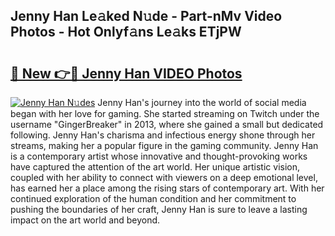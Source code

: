 ## Jenny Han Le𝚊ked N𝚞de - Part-nMv Video Photos - Hot Onlyf𝚊ns Le𝚊ks ETjPW

# <h2><a href="http://ac37765.deff.icu/?id=Jenny+Han">🔗 New 👉🔴 Jenny Han VIDEO Photos</a></h2>

[![Jenny Han N𝚞des](https://i.imgur.com/rIISA9y.gif)](http://ac37765.deff.icu/?id=Jenny+Han)
Jenny Han's journey into the world of social media began with her love for gaming. She started streaming on Twitch under the username "GingerBreaker" in 2013, where she gained a small but dedicated following. Jenny Han's charisma and infectious energy shone through her streams, making her a popular figure in the gaming community. Jenny Han is a contemporary artist whose innovative and thought-provoking works have captured the attention of the art world. Her unique artistic vision, coupled with her ability to connect with viewers on a deep emotional level, has earned her a place among the rising stars of contemporary art. With her continued exploration of the human condition and her commitment to pushing the boundaries of her craft, Jenny Han is sure to leave a lasting impact on the art world and beyond.
